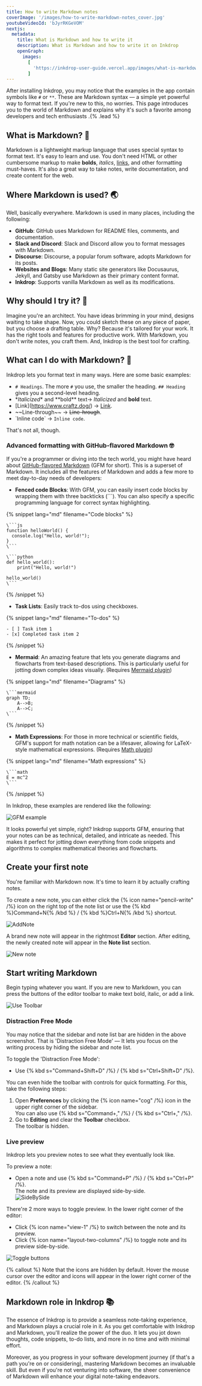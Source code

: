 ```yaml
---
title: How to write Markdown notes
coverImage: '/images/how-to-write-markdown-notes_cover.jpg'
youtubeVideoId: 'bJyrRKGeVOM'
nextjs:
  metadata:
    title: What is Markdown and how to write it
    description: What is Markdown and how to write it on Inkdrop
    openGraph:
      images:
        [
          'https://inkdrop-user-guide.vercel.app/images/what-is-markdown_cover.png',
        ]
---
```


After installing Inkdrop, you may notice that the examples in the app contain symbols like `#` or `**`. These are Markdown syntax — a simple yet powerful way to format text. If you're new to this, no worries. This page introduces you to the world of Markdown and explains why it's such a favorite among developers and tech enthusiasts .{% .lead %}

## What is Markdown? 🤔

Markdown is a lightweight markup language that uses special syntax to format text. It's easy to learn and use. You don't need HTML or other cumbersome markup to make **bolds**, _italics_, [links](https://www.craftz.dog/), and other formatting must-haves. It's also a great way to take notes, write documentation, and create content for the web.

## Where Markdown is used? 🌏

Well, basically everywhere. Markdown is used in many places, including the following:

- **GitHub**: GitHub uses Markdown for README files, comments, and documentation.
- **Slack and Discord**: Slack and Discord allow you to format messages with Markdown.
- **Discourse**: Discourse, a popular forum software, adopts Markdown for its posts.
- **Websites and Blogs**: Many static site generators like Docusaurus, Jekyll, and Gatsby use Markdown as their primary content format.
- **Inkdrop**: Supports vanilla Markdown as well as its modifications.

## Why should I try it? 🔮

Imagine you're an architect. You have ideas brimming in your mind, designs waiting to take shape.
Now, you could sketch these on any piece of paper, but you choose a drafting table.
Why? Because it's tailored for your work.
It has the right tools and features for productive work.
With Markdown, you don't write notes, you craft them. And, Inkdrop is the best tool for crafting.

## What can I do with Markdown? 📝

Inkdrop lets you format text in many ways. Here are some basic examples:

- `# Headings`. The more `#` you use, the smaller the heading. `## Heading` gives you a second-level heading.
- \*_Italicized_\* and \*\*bold\*\* text-> _Italicized_ and **bold** text.
- \[Link](https://www.craftz.dog/) -> [Link](https://www.craftz.dog/).
- \~~Line-through~\~ -> ~~Line-hrough~~.
- \`Inline code\` -> `Inline code`.

That's not all, though.

### Advanced formatting with GitHub-flavored Markdown 🤓

If you're a programmer or diving into the tech world, you might have heard about [GitHub-flavored Markdown](https://docs.github.com/en/get-started/writing-on-github/getting-started-with-writing-and-formatting-on-github/basic-writing-and-formatting-syntax) (GFM for short). This is a superset of Markdown. It includes all the features of Markdown and adds a few more to meet day-to-day needs of developers:

- **Fenced code Blocks**: With GFM, you can easily insert code blocks by wrapping them with three backticks (\```). You can also specify a specific programming language for correct syntax highlighting.

{% snippet lang="md" filename="Code blocks" %}

````
\```js
function helloWorld() {
  console.log("Hello, world!");
}
\```

\```python
def hello_world():
    print("Hello, world!")

hello_world()
\```
````

{% /snippet %}

- **Task Lists**: Easily track to-dos using checkboxes.

{% snippet lang="md" filename="To-dos" %}

```
- [ ] Task item 1
- [x] Completed task item 2
```

{% /snippet %}

- **Mermaid**: An amazing feature that lets you generate diagrams and flowcharts from text-based descriptions. This is particularly useful for jotting down complex ideas visually. (Requires [Mermaid plugin](https://my.inkdrop.app/plugins/mermaid))

{% snippet lang="md" filename="Diagrams" %}

````
\```mermaid
graph TD;
    A-->B;
    A-->C;
\```
````

{% /snippet %}

- **Math Expressions**: For those in more technical or scientific fields, GFM's support for math notation can be a lifesaver, allowing for LaTeX-style mathematical expressions. (Requires [Math plugin](https://my.inkdrop.app/plugins/math))

{% snippet lang="md" filename="Math expressions" %}

````
\```math
E = mc^2
\```
````

{% /snippet %}

In Inkdrop, these examples are rendered like the following:

![GFM example](/images/what-is-markdown_gfm-example.png)

It looks powerful yet simple, right? Inkdrop supports GFM, ensuring that your notes can be as technical, detailed, and intricate as needed. This makes it perfect for jotting down everything from code snippets and algorithms to complex mathematical theories and flowcharts.

## Create your first note

You're familiar with Markdown now. It's time to learn it by actually crafting notes.

To create a new note, you can either click the {% icon name="pencil-write" /%} icon on the right top of the note list or use the {% kbd %}Command+N{% /kbd %} / {% kbd %}Ctrl+N{% /kbd %} shortcut.

![AddNote](/images/basic-usage_addnote.png)

A brand new note will appear in the rightmost **Editor** section.
After editing, the newly created note will appear in the **Note list** section.

![New note](/images/create-your-first-note_new-note.png)

## Start writing Markdown

Begin typing whatever you want. If you are new to Markdown, you can press the buttons of the editor toolbar to make text bold, italic, or add a link.

![Use Toolbar](/images/create-your-first-note_toolbar.png)

### Distraction Free Mode

You may notice that the sidebar and note list bar are hidden in the above screenshot.
That is 'Distraction Free Mode' — It lets you focus on the writing process by hiding the sidebar and note list.

To toggle the 'Distraction Free Mode':

- Use {% kbd s="Command+Shift+D" /%} / {% kbd s="Ctrl+Shift+D" /%}.

You can even hide the toolbar with controls for quick formatting. For this, take the following steps:

1. Open **Preferences** by clicking the {% icon name="cog" /%} icon in the upper right corner of the sidebar.  
   You can also use {% kbd s="Command+," /%} / {% kbd s="Ctrl+," /%}.
2. Go to **Editing** and clear the **Toolbar** checkbox.  
   The toolbar is hidden.

### Live preview

Inkdrop lets you preview notes to see what they eventually look like.

To preview a note:

- Open a note and use {% kbd s="Command+P" /%} / {% kbd s="Ctrl+P" /%}.  
   The note and its preview are displayed side-by-side.  
  ![SideBySide](/images/writing-note_sidebyside.png)

There're 2 more ways to toggle preview. In the lower right corner of the editor:

- Click {% icon name="view-1" /%} to switch between the note and its preview.
- Click {% icon name="layout-two-columns" /%} to toggle note and its preview side-by-side.

![Toggle buttons](/images/writing-note_toggle_buttons.png)

{% callout %}
Note that the icons are hidden by default. Hover the mouse cursor over the editor and icons will appear in the lower right corner of the editor.
{% /callout %}

## Markdown role in Inkdrop 📚

The essence of Inkdrop is to provide a seamless note-taking experience, and Markdown plays a crucial role in it. As you get comfortable with Inkdrop and Markdown, you'll realize the power of the duo. It lets you jot down thoughts, code snippets, to-do lists, and more in no time and with minimal effort.

Moreover, as you progress in your software development journey (if that's a path you're on or considering), mastering Markdown becomes an invaluable skill. But even if you're not venturing into software, the sheer convenience of Markdown will enhance your digital note-taking endeavors.
